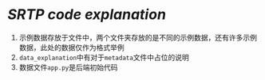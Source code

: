 # ___SRTP code explanation___

1. 示例数据存放于文件中，两个文件夹存放的是不同的示例数据，还有许多示例数据，此处的数据仅作为格式举例
2. `data_explanation`中有对于`metadata`文件中占位的说明
3. 数据文件`app.py`是后端初始代码